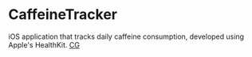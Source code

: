 # CaffeineTracker
iOS application that tracks daily caffeine consumption, developed using Apple's HealthKit.
[CG](https://img.shields.io/badge/ComponentGovernance-CG-brightgreen)
